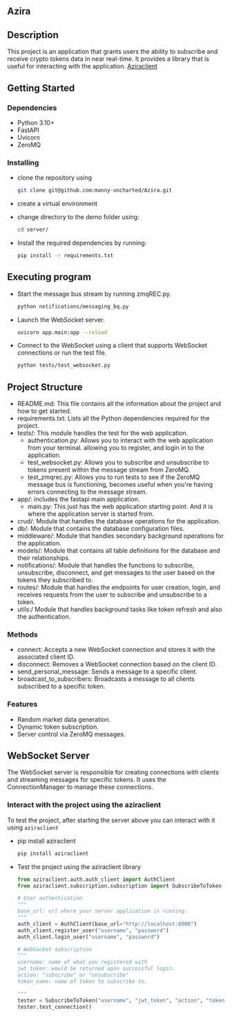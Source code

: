 ## Azira

## Description

This project is an application that grants users the ability to subscribe and receive crypto tokens data in near real-time. It provides a library that is useful for interacting with the application. [Aziraclient](https://pypi.org/project/aziraclient)

## Getting Started

### Dependencies

- Python 3.10+
- FastAPI
- Uvicorn
- ZeroMQ

### Installing

- clone the repository using

  ```bash
  git clone git@github.com:manny-uncharted/Azira.git
  ```
- create a virtual environment
- change directory to the demo folder using:

  ```bash
  cd server/
  ```
- Install the required dependencies by running:

  ```bash
  pip install -r requirements.txt
  ```

## Executing program

- Start the message bus stream by running zmqREC.py.

  ```bash
  python notifications/messaging_bq.py
  ```
- Launch the WebSocket server.

  ```bash
  uvicorn app.main:app --reload
  ```
- Connect to the WebSocket using a client that supports WebSocket connections or run the test file.

  ```bash
  python tests/test_websocket.py
  ```

## Project Structure

- README.md: This file contains all the information about the project and how to get started.
- requirements.txt: Lists all the Python dependencies required for the project.
- tests/: This module handles the test for the web application.
  - authentication.py: Allows you to interact with the web application from your terminal. allowing you to register, and login in to the application.
  - test_websocket.py: Allows you to subscribe and unsubscribe to tokens present within the message stream from ZeroMQ.
  - test_zmqrec.py: Allows you to run tests to see if the ZeroMQ message bus is functioning, becomes useful when you're having errors connecting to the message stream.
- app/: includes the fastapi main application.
  - main.py: This just has the web application starting point. And it is where the application server is started from.
- crud/: Module that handles the database operations for the application.
- db/: Module that contains the database configuration files.
- middleware/: Module that handles secondary background operations for the application.
- models/: Module that contains all table definitions for the database and their relationships.
- notifications/: Module that handles the functions to subscribe, unsubscribe, disconnect, and get messages to the user based on the tokens they subscribed to.
- routes/: Module that handles the endpoints for user creation, login, and receives requests from the user to subscribe and unsubscribe to a token.
- utils:/ Module that handles background tasks like token refresh and also the authentication.

### Methods

- connect: Accepts a new WebSocket connection and stores it with the associated client ID.
- disconnect: Removes a WebSocket connection based on the client ID.
- send_personal_message: Sends a message to a specific client.
- broadcast_to_subscribers: Broadcasts a message to all clients subscribed to a specific token.

### Features

- Random market data generation.
- Dynamic token subscription.
- Server control via ZeroMQ messages.

## WebSocket Server

The WebSocket server is responsible for creating connections with clients and streaming messages for specific tokens. It uses the ConnectionManager to manage these connections.

### Interact with the project using the aziraclient

To test the project, after starting the server above you can interact with it using `aziraclient`

* pip install aziraclient

  ```bash
  pip install aziraclient
  ```
* Test the project using the aziraclient library

  ```python
  from aziraclient.auth.auth_client import AuthClient
  from aziraclient.subscription.subscription import SubscribeToToken

  # User authentication
  """
  base_url: url where your server application is running.
  """
  auth_client = AuthClient(base_url="http://localhost:8000")
  auth_client.register_user("username", "password")
  auth_client.login_user("username", "password")

  # WebSocket subscription
  """
  username: name of what you registered with
  jwt_token: would be returned upon successful login.
  action: "subscribe" or "unsubscribe"
  token_name: name of token to subscribe to.

  """
  tester = SubscribeToToken("username", "jwt_token", "action", "token_name")
  tester.test_connection()
  ```
